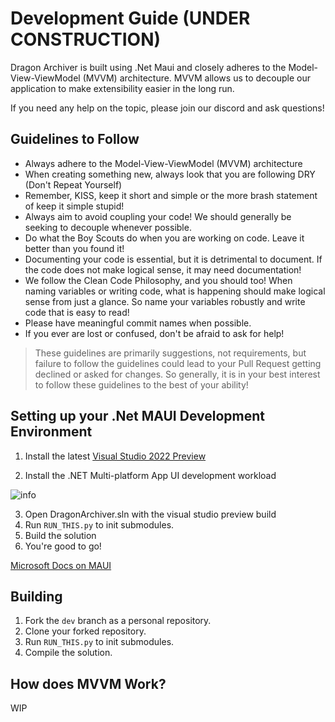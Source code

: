 # Development Guide (UNDER CONSTRUCTION)

Dragon Archiver is built using .Net Maui and closely adheres to the Model-View-ViewModel (MVVM) architecture. MVVM allows us to decouple our application to make extensibility easier in the long run.

If you need any help on the topic, please join our discord and ask questions!

## Guidelines to Follow

- Always adhere to the Model-View-ViewModel (MVVM) architecture
- When creating something new, always look that you are following DRY (Don't Repeat Yourself)
- Remember, KISS, keep it short and simple or the more brash statement of keep it simple stupid!
- Always aim to avoid coupling your code! We should generally be seeking to decouple whenever possible.
- Do what the Boy Scouts do when you are working on code. Leave it better than you found it!
- Documenting your code is essential, but it is detrimental to document. If the code does not make logical sense, it may need documentation!
- We follow the Clean Code Philosophy, and you should too! When naming variables or writing code, what is happening should make logical sense from just a glance. So name your variables robustly and write code that is easy to read!
- Please have meaningful commit names when possible.
- If you ever are lost or confused, don't be afraid to ask for help!

> These guidelines are primarily suggestions, not requirements, but failure to follow the guidelines could lead to your Pull Request getting declined or asked for changes. So generally, it is in your best interest to follow these guidelines to the best of your ability!

## Setting up your .Net MAUI Development Environment
1. Install the latest [Visual Studio 2022 Preview](https://c2rsetup.officeapps.live.com/c2r/downloadVS.aspx?sku=Community&channel=Preview&Version=VS2022&source=VSLandingPage&add=Microsoft.VisualStudio.Workload.CoreEditor&add=Microsoft.VisualStudio.Workload.NetCrossPlat;includeRecommended&cid=2304)

2. Install the .NET Multi-platform App UI development workload

![info](https://docs.microsoft.com/en-us/dotnet/maui/get-started/media/first-app/vs-workloads.png)

3. Open DragonArchiver.sln with the visual studio preview build
4. Run `RUN_THIS.py` to init submodules.
5. Build the solution
6. You're good to go!

[Microsoft Docs on MAUI](https://docs.microsoft.com/en-us/dotnet/maui/get-started/first-app?pivots=devices-windows)


## Building

1. Fork the `dev` branch as a personal repository.
2. Clone your forked repository.
3. Run `RUN_THIS.py` to init submodules.
4. Compile the solution.

## How does MVVM Work?

WIP
